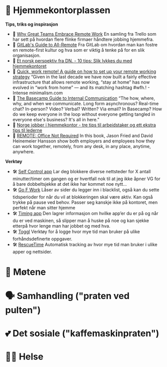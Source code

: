 # 🏡 Hjemmekontorplassen

**Tips, triks og inspirasjon**
- 📰 [Why Great Teams Embrace Remote Work](https://info.trello.com/embrace-remote-work-ultimate-guide) En samling fra Trello som har sett på hvordan flere flinke firmaer håndtere jobbing hjemmefra.
- 📰 [GitLab's Guide to All-Remote](https://about.gitlab.com/company/culture/all-remote/guide/) Fra GitLab om hvordan man kan fostre en remote-first kultur og hva som er viktig å tenke på for en slik organisasjon.
- 📰 [Et norsk perspektiv fra DN. - 10 tips: Slik lykkes du med hjemmekontoret](https://www.dn.no/d2/livsstil/10-tips-slik-lykkes-du-med-hjemmekontoret/2-1-771731) 
- 📰 [Quick, work remote! A guide on how to set up your remote working strategy](https://intenseminimalism.com/2020/quick-work-remote/) “Given in the last decade we have now built a fairly effective infrastructure that allows remote working, “stay at home” has now evolved in “work from home” — and its matching hashtag #wfh.! - Intense minimalism.com
- 📰 [The Basecamp Guide to Internal Communication](https://basecamp.com/guides/how-we-communicate) “The how, where, why, and when we communicate. Long form asynchronous? Real-time chat? In-person? Video? Verbal? Written? Via email? In Basecamp? How do we keep everyone in the loop without everyone getting tangled in everyone else's business? It's all in here.”
- 📰 [Norge jobber i hjemmekontor - tre tips til arbeidstaker og ett ekstra tips til lederne](https://dntv.dn.no/m/Du1ocZ7n/norge-jobber-i-hjemmekontor-tre-tips-til-arbeidstaker-og-ett-ekstra-tips-til-lederne)
- 📕 [REMOTE: Office Not Required](https://basecamp.com/books/remote) In this book, Jason Fried and David Heinemeier Hansson show both employers and employees how they can work together, remotely, from any desk, in any place, anytime, anywhere.

**Verktøy**
- 🛠 [Self Control app](https://selfcontrolapp.com/) Lar deg blokkere diverse nettsteder for X antall minutter/timer om gangen og er hvertfall nok til at jeg ikke åpner VG for å bare dobbeltsjekke at det ikke har kommet noe nytt…
- 🛠 [Go F Work](https://chrome.google.com/webstore/detail/go-fucking-work/hibmkkpfegfiinilnlabbfnjcopdiiig) Låser av sider du legger inn i blacklist, også kan du sette tidsperioder for når du vil at blokkeringen skal være aktiv. Kan også trykke på pause ved behov. Passer seg kanskje ikke på kontoret, men perfekt når man sitter hjemme 
- 🛠 [Timing app](https://timingapp.com/?lang=en) Den lagrer informasjon om hvilke app’er du er på og når du er ved maskinen, så slipper man å huske på noe og kan sjekke etterpå hvor lenge man har jobbet og med hva.
- 🛠 [Toggl](https://toggl.com/) Verktøy for å logge hvor mye tid man bruker på ulike forhåndsdefinerte oppgaver.
- 🛠 [RescueTime](https://www.rescuetime.com/) Automatisk tracking av hvor mye tid man bruker i ulike apper og nettsider.

# 👥 Møtene


# 🗣 Samhandling ("praten ved pulten")


# 💕 Det sosiale ("kaffemaskinpraten")


# 💪🏿 Helse
